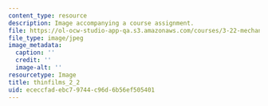 ```yaml
---
content_type: resource
description: Image accompanying a course assignment.
file: https://ol-ocw-studio-app-qa.s3.amazonaws.com/courses/3-22-mechanical-behavior-of-materials-spring-2008/ececcfadebc79744c96d6b56ef505401_thinfilms_2_2.jpg
file_type: image/jpeg
image_metadata:
  caption: ''
  credit: ''
  image-alt: ''
resourcetype: Image
title: thinfilms_2_2
uid: ececcfad-ebc7-9744-c96d-6b56ef505401
---
```

